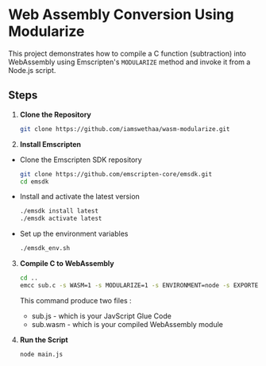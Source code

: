 # Web Assembly Conversion Using Modularize

This project demonstrates how to compile a C function (subtraction) into WebAssembly using Emscripten's `MODULARIZE` method and invoke it from a Node.js script.

## Steps

1. **Clone the Repository**
   
     ```bash
     git clone https://github.com/iamswethaa/wasm-modularize.git

2. **Install Emscripten**
   
  - Clone the Emscripten SDK repository
    
     ```bash
     git clone https://github.com/emscripten-core/emsdk.git
     cd emsdk

  - Install and activate the latest version
    
    ```bash
    ./emsdk install latest
    ./emsdk activate latest

  - Set up the environment variables
    
    ```bash
    ./emsdk_env.sh
    
3. **Compile C to WebAssembly**
   
   ```bash
   cd ..
   emcc sub.c -s WASM=1 -s MODULARIZE=1 -s ENVIRONMENT=node -s EXPORTED_FUNCTIONS='["_sub"]' -s EXPORTED_RUNTIME_METHODS='["ccall"]' -o sub.js
   ``` 
          
   This command produce two files :
   - sub.js - which is your JavScript Glue Code
   - sub.wasm - which is your compiled WebAssembly module

5. **Run the Script**
   
   ```bash
   node main.js
